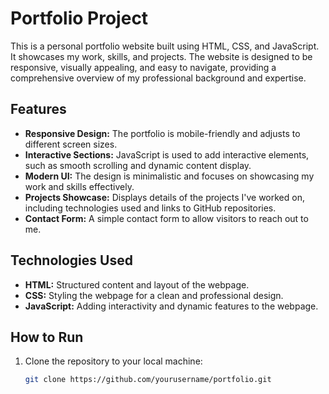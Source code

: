 # Portfolio Project

This is a personal portfolio website built using HTML, CSS, and JavaScript. It showcases my work, skills, and projects. The website is designed to be responsive, visually appealing, and easy to navigate, providing a comprehensive overview of my professional background and expertise.

## Features

- **Responsive Design:** The portfolio is mobile-friendly and adjusts to different screen sizes.
- **Interactive Sections:** JavaScript is used to add interactive elements, such as smooth scrolling and dynamic content display.
- **Modern UI:** The design is minimalistic and focuses on showcasing my work and skills effectively.
- **Projects Showcase:** Displays details of the projects I've worked on, including technologies used and links to GitHub repositories.
- **Contact Form:** A simple contact form to allow visitors to reach out to me.

## Technologies Used

- **HTML:** Structured content and layout of the webpage.
- **CSS:** Styling the webpage for a clean and professional design.
- **JavaScript:** Adding interactivity and dynamic features to the webpage.

## How to Run

1. Clone the repository to your local machine:
   ```bash
   git clone https://github.com/yourusername/portfolio.git
